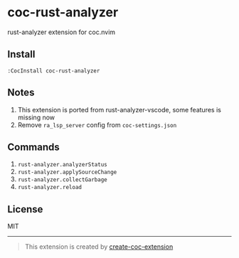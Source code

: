 # coc-rust-analyzer

rust-analyzer extension for coc.nvim

## Install

`:CocInstall coc-rust-analyzer`

## Notes

1. This extension is ported from rust-analyzer-vscode, some features is missing now
1. Remove `ra_lsp_server` config from `coc-settings.json`

## Commands

1. `rust-analyzer.analyzerStatus`
1. `rust-analyzer.applySourceChange`
1. `rust-analyzer.collectGarbage`
1. `rust-analyzer.reload`

## License

MIT

---
> This extension is created by [create-coc-extension](https://github.com/fannheyward/create-coc-extension)

